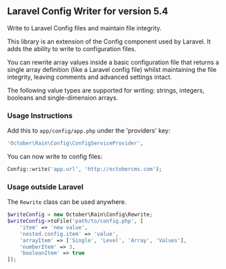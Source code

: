 ## Laravel Config Writer for version 5.4

Write to Laravel Config files and maintain file integrity.

This library is an extension of the Config component used by Laravel. It adds the ability to write to configuration files.

You can rewrite array values inside a basic configuration file that returns a single array definition (like a Laravel config file) whilst maintaining the file integrity, leaving comments and advanced settings intact.

The following value types are supported for writing: strings, integers, booleans and single-dimension arrays.

### Usage Instructions

Add this to `app/config/app.php` under the 'providers' key:

```php
'October\Rain\Config\ConfigServiceProvider',
```

You can now write to config files:

```php
Config::write('app.url', 'http://octobercms.com');
```

### Usage outside Laravel

The `Rewrite` class can be used anywhere.

```php
$writeConfig = new October\Rain\Config\Rewrite;
$writeConfig->toFile('path/to/config.php', [
    'item' => 'new value',
    'nested.config.item' => 'value',
    'arrayItem' => ['Single', 'Level', 'Array', 'Values'],
    'numberItem' => 3,
    'booleanItem' => true
]);
```
